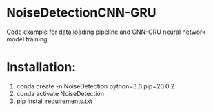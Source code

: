 # NoiseDetectionCNN-GRU
Code example for data loading pipeline and CNN-GRU neural network model training.

# Installation:
1. conda create -n NoiseDetection python=3.6 pip=20.0.2
2. conda activate NoiseDetection
3. pip install requirements.txt
